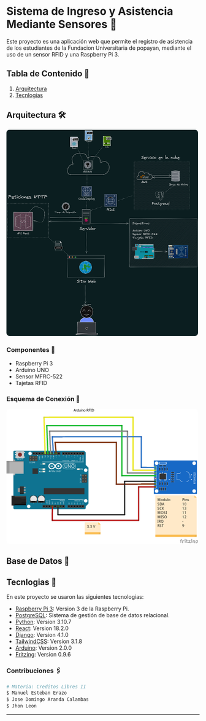 # Sistema de Ingreso y Asistencia Mediante Sensores 📡

Este proyecto es una aplicación web que permite el registro de asistencia de los estudiantes de la Fundacion Universitaria de popayan, mediante el uso de un sensor RFID y una Raspberry Pi 3.


## Tabla de Contenido 📄
1. [Arquitectura](#architecture)
2. [Tecnlogias](#technologies)


## Arquitectura 🛠️
<!-- img -->
<img src="img/Architecture.png" alt="architecture" width="500" style="border-radius: 8px;"/>

### Componentes 📌
- Raspberry Pi 3
- Arduino UNO
- Sensor MFRC-522
- Tajetas RFID

### Esquema de Conexión 🔖
<!-- img -->
<img src="img/RFID_Schema_image.png" alt="connection" width="500" style="border-radius: 8px;"/>


## Base de Datos 💽






## Tecnlogias 🧰
En este proyecto se usaron las siguientes tecnologias:
* [Raspberry Pi 3](https://www.raspberrypi.org/products/raspberry-pi-3-model-b/): Version 3 de la Raspberry Pi.
* [PostgreSQL](https://www.postgresql.org/): Sistema de gestión de base de datos relacional.
* [Python](https://www.python.org/): Version 3.10.7
* [React](https://reactjs.org/): Version 18.2.0
* [Django](https://www.djangoproject.com/): Version 4.1.0
* [TailwindCSS](https://tailwindcss.com/): Version 3.1.8
* [Arduino](https://www.arduino.cc/): Version 2.0.0
* [Fritzing](https://fritzing.org/): Version 0.9.6

### Contribuciones 🖇️

```bash
# Materia: Creditos Libres II
$ Manuel Esteban Erazo
$ Jose Domingo Aranda Calambas
$ Jhon Leon
```
***